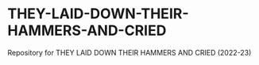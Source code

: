 # THEY-LAID-DOWN-THEIR-HAMMERS-AND-CRIED
Repository for THEY LAID DOWN THEIR HAMMERS AND CRIED (2022-23)
